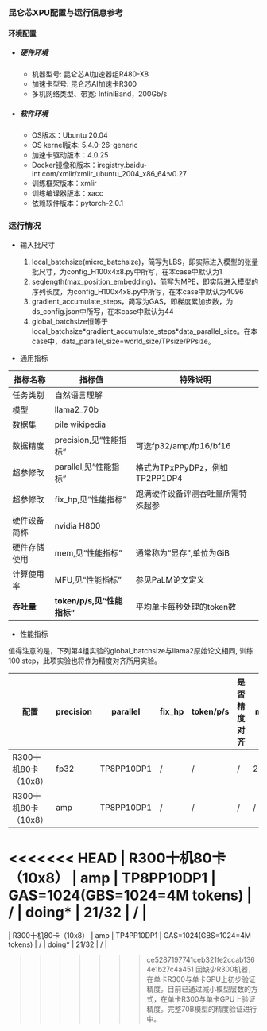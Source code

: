 ### 昆仑芯XPU配置与运行信息参考
#### 环境配置
- ##### 硬件环境
  - 机器型号: 昆仑芯AI加速器组R480-X8
  - 加速卡型号: 昆仑芯AI加速卡R300
  - 多机网络类型、带宽: InfiniBand，200Gb/s

- ##### 软件环境
  - OS版本：Ubuntu 20.04
  - OS kernel版本: 5.4.0-26-generic
  - 加速卡驱动版本：4.0.25
  - Docker镜像和版本：iregistry.baidu-int.com/xmlir/xmlir_ubuntu_2004_x86_64:v0.27
  - 训练框架版本：xmlir
  - 训练编译器版本：xacc
  - 依赖软件版本：pytorch-2.0.1


### 运行情况

* 输入批尺寸
  1. local_batchsize(micro_batchsize)，简写为LBS，即实际进入模型的张量批尺寸，为config_H100x4x8.py中所写，在本case中默认为1
  2. seqlength(max_position_embedding)，简写为MPE，即实际进入模型的序列长度，为config_H100x4x8.py中所写，在本case中默认为4096
  3. gradient_accumulate_steps，简写为GAS，即梯度累加步数，为ds_config.json中所写，在本case中默认为44
  4. global_batchsize恒等于local_batchsize\*gradient_accumulate_steps\*data_parallel_size。在本case中，data_parallel_size=world_size/TPsize/PPsize。

* 通用指标

| 指标名称     | 指标值                     | 特殊说明                           |
| ------------ | -------------------------- | ---------------------------------- |
| 任务类别     | 自然语言理解               |                                    |
| 模型         | llama2_70b                  |                                    |
| 数据集       | pile wikipedia   |                                    |
| 数据精度       | precision,见“性能指标”  | 可选fp32/amp/fp16/bf16                      |
| 超参修改     | parallel,见“性能指标” | 格式为TPxPPyDPz，例如TP2PP1DP4 |
| 超参修改     | fix_hp,见“性能指标”        | 跑满硬件设备评测吞吐量所需特殊超参 |
| 硬件设备简称 | nvidia H800                |                                    |
| 硬件存储使用 | mem,见“性能指标”           | 通常称为“显存”,单位为GiB           |
| 计算使用率 | MFU,见“性能指标”           | 参见PaLM论文定义 |
| **吞吐量**   | **token/p/s,见“性能指标”** | 平均单卡每秒处理的token数          |

* 性能指标

值得注意的是，下列第4组实验的global_batchsize与llama2原始论文相同, 训练100 step，此项实验也将作为精度对齐所用实验。

| 配置                | precision | parallel  | fix_hp                       | token/p/s | 是否精度对齐 | mem   | MFU |
| ------------------- | --------- | --------- | ---------------------------- | --------- | ----- | ----- | --- |
| R300十机80卡（10x8） | fp32      | TP8PP10DP1 | /                            | /         | /     | 21/32 | /   |
| R300十机80卡（10x8） | amp       | TP8PP10DP1 | /                            | /         | /     | /     | /   |
<<<<<<< HEAD
| R300十机80卡（10x8） | amp       | TP8PP10DP1 | GAS=1024(GBS=1024=4M tokens) | /         | doing* | 21/32 | /   |
=======
| R300十机80卡（10x8） | amp       | TP4PP10DP1 | GAS=1024(GBS=1024=4M tokens) | /         | doing* | 21/32 | /   |
>>>>>>> ce5287197741ceb321fe2ccab1364e1b27c4a451
因缺少R300机器，在单卡R300与单卡GPU上初步验证精度。目前已通过减小模型层数的方式，在单卡R300与单卡GPU上验证精度。完整70B模型的精度验证进行中。